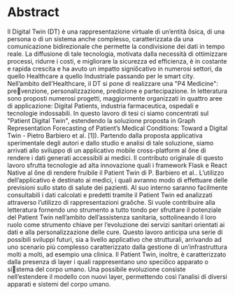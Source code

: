 # Abstract
Il Digital Twin (DT) è una rappresentazione virtuale di un’entità ősica, di una persona
o di un sistema anche complesso, caratterizzata da una comunicazione bidirezionale
che permette la condivisione dei dati in tempo reale. La diffusione di tale tecnologia,
motivata dalla necessità di ottimizzare processi, ridurre i costi, e migliorare la sicurezza
ed efficienza, è in costante e rapida crescita e ha avuto un impatto signiőcativo in
numerosi settori, da quello Healthcare a quello Industriale passando per le smart city.
Nell’ambito dell’Healthcare, il DT si pone di realizzare una "P4 Medicine": prevenzione, personalizzazione, predizione e partecipazione. In letteratura sono proposti
numerosi progetti, maggiormente organizzati in quattro aree di applicazione: Digital
Patients, industria farmaceutica, ospedali e tecnologie indossabili. In questo lavoro di
tesi ci siamo concentrati sul "Patient Digital Twin", estendendo la soluzione proposta
in Graph Representation Forecasting of Patient’s Medical Conditions: Toward a Digital
Twin - Pietro Barbiero et al. [1]). Partendo dalla proposta applicativa sperimentale
degli autori e dallo studio e analisi di tale soluzione, siamo arrivati allo sviluppo di un
applicativo mobile cross-platform al őne di rendere i dati generati accessibili ai medici.
Il contributo originale di questo lavoro sfrutta tecnologie ad alta innovazione quali
i framework Flask e React Native al őne di rendere fruibile il Patient Twin di P.
Barbiero et al.. L’utilizzo dell’applicativo è destinato ai medici, i quali avranno modo
di effettuare delle previsioni sullo stato di salute dei pazienti. Al suo interno saranno
facilmente consultabili i dati calcolati e predetti tramite il Patient Twin ed analizzati
attraverso l’utilizzo di rappresentazioni graőche. Si vuole contribuire alla letteratura
fornendo uno strumento a tutto tondo per sfruttare il potenziale del Patient Twin
nell’ambito dell’assistenza sanitaria, sottolineando il loro ruolo come strumento chiave
per l’evoluzione dei servizi sanitari orientati ai dati e alla personalizzazione delle cure.
Questo lavoro anticipa una serie di possibili sviluppi futuri, sia a livello applicativo
che strutturali, arrivando ad uno scenario più complesso caratterizzato dalla gestione
di un’infrastruttura molti a molti, ad esempio una clinica. Il Patient Twin, inoltre, è
caratterizzato dalla presenza di layer i quali rappresentano uno speciőco apparato o sistema del corpo umano. Una possibile evoluzione consiste nell’estendere il modello con
nuovi layer, permettendo così l’analisi di diversi apparati e sistemi del corpo umano.
